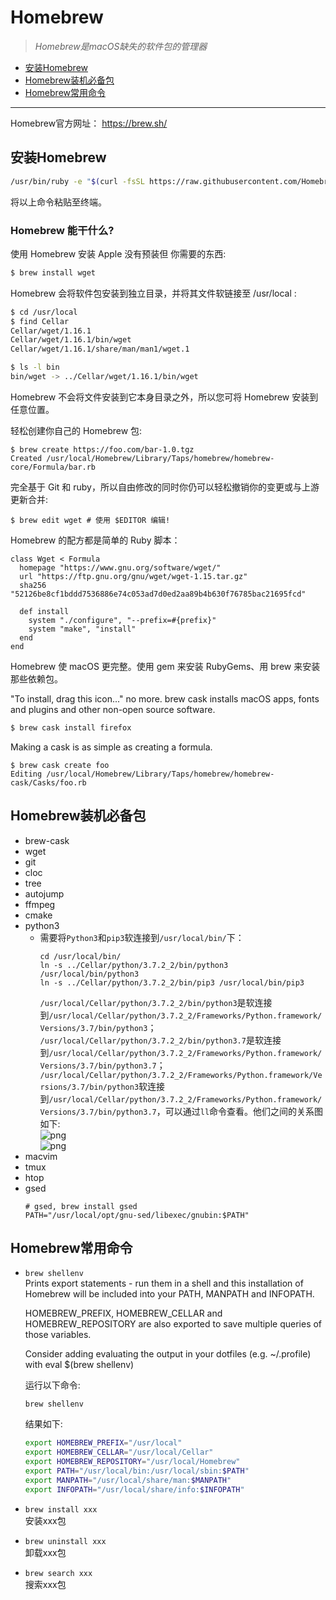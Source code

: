 # Homebrew
> *Homebrew是macOS缺失的软件包的管理器*   

- [安装Homebrew](#安装Homebrew)
- [Homebrew装机必备包](#homebrew装机必备包)
- [Homebrew常用命令](#homebrew常用命令)

---
Homebrew官方网址： https://brew.sh/   

## 安装Homebrew
```bash
/usr/bin/ruby -e "$(curl -fsSL https://raw.githubusercontent.com/Homebrew/install/master/install)"
```   
将以上命令粘贴至终端。   

### Homebrew 能干什么?   

使用 Homebrew 安装 Apple 没有预装但 你需要的东西:   
```bash
$ brew install wget
```   
Homebrew 会将软件包安装到独立目录，并将其文件软链接至 /usr/local :   
```bash
$ cd /usr/local
$ find Cellar
Cellar/wget/1.16.1
Cellar/wget/1.16.1/bin/wget
Cellar/wget/1.16.1/share/man/man1/wget.1

$ ls -l bin
bin/wget -> ../Cellar/wget/1.16.1/bin/wget
```

Homebrew 不会将文件安装到它本身目录之外，所以您可将 Homebrew 安装到任意位置。   

轻松创建你自己的 Homebrew 包:   
```shell
$ brew create https://foo.com/bar-1.0.tgz
Created /usr/local/Homebrew/Library/Taps/homebrew/homebrew-core/Formula/bar.rb
```

完全基于 Git 和 ruby，所以自由修改的同时你仍可以轻松撤销你的变更或与上游更新合并:   
```shell
$ brew edit wget # 使用 $EDITOR 编辑!
```

Homebrew 的配方都是简单的 Ruby 脚本：
```vim
class Wget < Formula
  homepage "https://www.gnu.org/software/wget/"
  url "https://ftp.gnu.org/gnu/wget/wget-1.15.tar.gz"
  sha256 "52126be8cf1bddd7536886e74c053ad7d0ed2aa89b4b630f76785bac21695fcd"

  def install
    system "./configure", "--prefix=#{prefix}"
    system "make", "install"
  end
end
```
Homebrew 使 macOS 更完整。使用 gem 来安装 RubyGems、用 brew 来安装那些依赖包。   

"To install, drag this icon..." no more. brew cask installs macOS apps, fonts and plugins and other non-open source software.   
```bash
$ brew cask install firefox
```

Making a cask is as simple as creating a formula.   
```shell
$ brew cask create foo
Editing /usr/local/Homebrew/Library/Taps/homebrew/homebrew-cask/Casks/foo.rb
```

## Homebrew装机必备包
- brew-cask
- wget
- git
- cloc
- tree
- autojump
- ffmpeg
- cmake
- python3
  - 需要将`Python3`和`pip3`软连接到`/usr/local/bin/`下：    
    ```shell
    cd /usr/local/bin/
    ln -s ../Cellar/python/3.7.2_2/bin/python3 /usr/local/bin/python3
    ln -s ../Cellar/python/3.7.2_2/bin/pip3 /usr/local/bin/pip3
    ```
    `/usr/local/Cellar/python/3.7.2_2/bin/python3`是软连接到`/usr/local/Cellar/python/3.7.2_2/Frameworks/Python.framework/Versions/3.7/bin/python3`；
    `/usr/local/Cellar/python/3.7.2_2/bin/python3.7`是软连接到`/usr/local/Cellar/python/3.7.2_2/Frameworks/Python.framework/Versions/3.7/bin/python3.7`；
    `/usr/local/Cellar/python/3.7.2_2/Frameworks/Python.framework/Versions/3.7/bin/python3`软连接到`/usr/local/Cellar/python/3.7.2_2/Frameworks/Python.framework/Versions/3.7/bin/python3.7`，可以通过`ll`命令查看。他们之间的关系图如下:    
    ![png](../img/0_1.png)     
    ![png](../img/0_2.png)     
- macvim
- tmux
- htop
- gsed
  ```shell
  # gsed, brew install gsed
  PATH="/usr/local/opt/gnu-sed/libexec/gnubin:$PATH"
  ```

## Homebrew常用命令    
- `brew shellenv`    
  Prints export statements - run them in a shell and this installation of Homebrew will be included into your PATH, MANPATH and INFOPATH.    

  HOMEBREW_PREFIX, HOMEBREW_CELLAR and HOMEBREW_REPOSITORY are also exported to save multiple queries of those variables.    

  Consider adding evaluating the output in your dotfiles (e.g. ~/.profile) with eval $(brew shellenv)    

  运行以下命令:    
  ```
  brew shellenv
  ```
  结果如下:    
  ```bash
  export HOMEBREW_PREFIX="/usr/local"
  export HOMEBREW_CELLAR="/usr/local/Cellar"
  export HOMEBREW_REPOSITORY="/usr/local/Homebrew"
  export PATH="/usr/local/bin:/usr/local/sbin:$PATH"
  export MANPATH="/usr/local/share/man:$MANPATH"
  export INFOPATH="/usr/local/share/info:$INFOPATH"
  ```
- `brew install xxx`    
  安装xxx包    
- `brew uninstall xxx`    
  卸载xxx包    
- `brew search xxx`    
  搜索xxx包     

